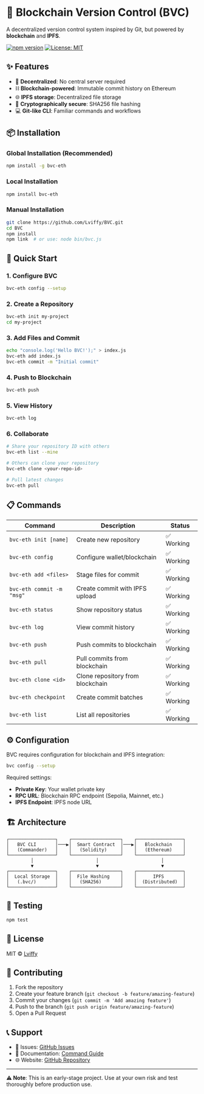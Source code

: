 # 🔗 Blockchain Version Control (BVC)

A decentralized version control system inspired by Git, but powered by **blockchain** and **IPFS**.

[![npm version](https://badge.fury.io/js/bvc-eth.svg)](https://badge.fury.io/js/bvc-eth)
[![License: MIT](https://img.shields.io/badge/License-MIT-yellow.svg)](https://opensource.org/licenses/MIT)


## ✨ Features

- 🚀 **Decentralized**: No central server required
- ⛓️ **Blockchain-powered**: Immutable commit history on Ethereum
- 🌐 **IPFS storage**: Decentralized file storage
- 🔐 **Cryptographically secure**: SHA256 file hashing
- 💻 **Git-like CLI**: Familiar commands and workflows

## 📦 Installation

### Global Installation (Recommended)
```bash
npm install -g bvc-eth
```

### Local Installation
```bash
npm install bvc-eth
```

### Manual Installation
```bash
git clone https://github.com/Lviffy/BVC.git
cd BVC
npm install
npm link  # or use: node bin/bvc.js
```

## 🚀 Quick Start

### 1. Configure BVC
```bash
bvc-eth config --setup
```

### 2. Create a Repository
```bash
bvc-eth init my-project
cd my-project
```

### 3. Add Files and Commit
```bash
echo "console.log('Hello BVC!');" > index.js
bvc-eth add index.js
bvc-eth commit -m "Initial commit"
```

### 4. Push to Blockchain
```bash
bvc-eth push
```

### 5. View History
```bash
bvc-eth log
```

### 6. Collaborate
```bash
# Share your repository ID with others
bvc-eth list --mine

# Others can clone your repository
bvc-eth clone <your-repo-id>

# Pull latest changes
bvc-eth pull
```

## 📋 Commands

| Command | Description | Status |
|---------|-------------|---------|
| `bvc-eth init [name]` | Create new repository | ✅ Working |
| `bvc-eth config` | Configure wallet/blockchain | ✅ Working |
| `bvc-eth add <files>` | Stage files for commit | ✅ Working |
| `bvc-eth commit -m "msg"` | Create commit with IPFS upload | ✅ Working |
| `bvc-eth status` | Show repository status | ✅ Working |
| `bvc-eth log` | View commit history | ✅ Working |
| `bvc-eth push` | Push commits to blockchain | ✅ Working |
| `bvc-eth pull` | Pull commits from blockchain | ✅ Working |
| `bvc-eth clone <id>` | Clone repository from blockchain | ✅ Working |
| `bvc-eth checkpoint` | Create commit batches | ✅ Working |
| `bvc-eth list` | List all repositories | ✅ Working |

## ⚙️ Configuration

BVC requires configuration for blockchain and IPFS integration:

```bash
bvc config --setup
```

Required settings:
- **Private Key**: Your wallet private key
- **RPC URL**: Blockchain RPC endpoint (Sepolia, Mainnet, etc.)
- **IPFS Endpoint**: IPFS node URL

## 🏗️ Architecture

```
┌─────────────────┐    ┌──────────────────┐    ┌─────────────────┐
│   BVC CLI       │───▶│  Smart Contract  │───▶│   Blockchain    │
│   (Commander)   │    │   (Solidity)     │    │   (Ethereum)    │
└─────────────────┘    └──────────────────┘    └─────────────────┘
         │                       │                       │
         ▼                       ▼                       ▼
┌─────────────────┐    ┌──────────────────┐    ┌─────────────────┐
│  Local Storage  │    │  File Hashing    │    │      IPFS       │
│   (.bvc/)       │    │   (SHA256)       │    │  (Distributed)  │
└─────────────────┘    └──────────────────┘    └─────────────────┘
```

## 🧪 Testing

```bash
npm test
```

## 📜 License

MIT © [Lviffy](https://github.com/Lviffy)

## 🤝 Contributing

1. Fork the repository
2. Create your feature branch (`git checkout -b feature/amazing-feature`)
3. Commit your changes (`git commit -m 'Add amazing feature'`)
4. Push to the branch (`git push origin feature/amazing-feature`)
5. Open a Pull Request

## 📞 Support

- 📧 Issues: [GitHub Issues](https://github.com/Lviffy/BVC/issues)
- 📖 Documentation: [Command Guide](./BVC_COMMAND_GUIDE.md)
- 🌐 Website: [GitHub Repository](https://github.com/Lviffy/BVC)

---

**⚠️ Note**: This is an early-stage project. Use at your own risk and test thoroughly before production use.
